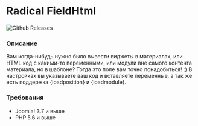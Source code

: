 # Radical FieldHtml

![Github Releases](https://img.shields.io/github/downloads/Delo-Design/radicalhtmlfield/latest/total.svg)
### Описание
Вам когда-нибудь нужно было вывести виджеты в материалах, или HTML код с какими-то переменными, или модули вне самого контента материала, но в шаблоне?
Тогда это поле вам точно понадобиться! :)
В настройках вы указываете ваш код и вставляете переменные, а так же есть поддержка {loadposition} и {loadmodule}.

### Требования

* Joomla! 3.7 и выше
* PHP 5.6 и выше
